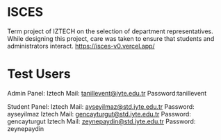 # ISCES
Term project of IZTECH on the selection of department representatives. While designing this project, care was taken to ensure that students and administrators interact.
https://isces-v0.vercel.app/

# Test Users
Admin Panel:
Iztech Mail: tanillevent@iyte.edu.tr
Password:tanillevent

Student Panel:
Iztech Mail: ayseyilmaz@std.iyte.edu.tr
Password: ayseyilmaz
Iztech Mail: gencayturgut@std.iyte.edu.tr
Password: gencayturgut
Iztech Mail: zeynepaydin@std.iyte.edu.tr
Password: zeynepaydin
